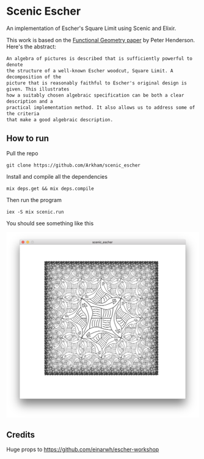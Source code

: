 # Scenic Escher

An implementation of Escher's Square Limit using Scenic and Elixir.

This work is based on the [Functional Geometry
paper](https://eprints.soton.ac.uk/257577/1/funcgeo2.pdf) by Peter Henderson. Here's the abstract:

```
An algebra of pictures is described that is sufficiently powerful to denote
the structure of a well-known Escher woodcut, Square Limit. A decomposition of the
picture that is reasonably faithful to Escher's original design is given. This illustrates
how a suitably chosen algebraic specification can be both a clear description and a
practical implementation method. It also allows us to address some of the criteria
that make a good algebraic description.
```

## How to run

Pull the repo

```
git clone https://github.com/Arkham/scenic_escher
```

Install and compile all the dependencies

```
mix deps.get && mix deps.compile
```

Then run the program

```
iex -S mix scenic.run
```

You should see something like this

![](https://github.com/Arkham/scenic_escher/blob/master/images/square_limit.png)


## Credits

Huge props to https://github.com/einarwh/escher-workshop

